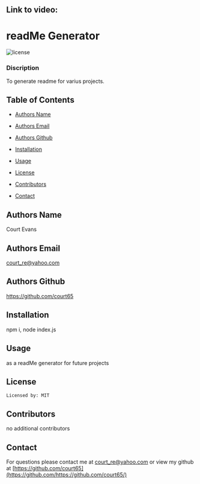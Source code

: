 ## Link to video: 


  # readMe Generator
  ![license](https://img.shields.io/badge/license-MIT-blue.svg)

  ### Discription
  To generate readme for varius projects.

  ## Table of Contents

  * [Authors Name](#authors-name)

  * [Authors Email](#authors-email)

  * [Authors Github](#authors-github)

  * [Installation](#installation)

  * [Usage](#usage)

  * [License](#license)

  * [Contributors](#contributors)

  * [Contact](#contact)


  ## Authors Name
  Court Evans

  ## Authors Email
  court_re@yahoo.com

  ## Authors Github
  https://github.com/court65

  ## Installation
  npm i, node index.js


  ## Usage
   as a readMe generator for future projects

   
## License 

    Licensed by: MIT 



  ## Contributors
   no additional contributors

## Contact

For questions please contact me at court_re@yahoo.com
or view my github at [https://github.com/court65](https://github.com/https://github.com/court65/)
